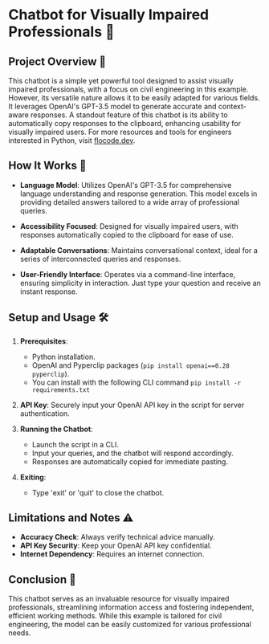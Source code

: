 # Chatbot for Visually Impaired Professionals 🚀

## Project Overview 📖

This chatbot is a simple yet powerful tool designed to assist visually impaired professionals, with a focus on civil engineering in this example. However, its versatile nature allows it to be easily adapted for various fields. It leverages OpenAI's GPT-3.5 model to generate accurate and context-aware responses. A standout feature of this chatbot is its ability to automatically copy responses to the clipboard, enhancing usability for visually impaired users. For more resources and tools for engineers interested in Python, visit [flocode.dev](https://flocode.dev).

## How It Works 🧠

- **Language Model**: Utilizes OpenAI's GPT-3.5 for comprehensive language understanding and response generation. This model excels in providing detailed answers tailored to a wide array of professional queries.

- **Accessibility Focused**: Designed for visually impaired users, with responses automatically copied to the clipboard for ease of use.

- **Adaptable Conversations**: Maintains conversational context, ideal for a series of interconnected queries and responses.

- **User-Friendly Interface**: Operates via a command-line interface, ensuring simplicity in interaction. Just type your question and receive an instant response.

## Setup and Usage 🛠️

1. **Prerequisites**:
   - Python installation.
   - OpenAI and Pyperclip packages (`pip install openai==0.28 pyperclip`).
   - You can install with the following CLI command
         `pip install -r requirements.txt`

2. **API Key**: Securely input your OpenAI API key in the script for server authentication.

3. **Running the Chatbot**:
   - Launch the script in a CLI.
   - Input your queries, and the chatbot will respond accordingly.
   - Responses are automatically copied for immediate pasting.

4. **Exiting**: 
   - Type 'exit' or 'quit' to close the chatbot.

## Limitations and Notes ⚠️

- **Accuracy Check**: Always verify technical advice manually.
- **API Key Security**: Keep your OpenAI API key confidential.
- **Internet Dependency**: Requires an internet connection.

## Conclusion 🎉

This chatbot serves as an invaluable resource for visually impaired professionals, streamlining information access and fostering independent, efficient working methods. While this example is tailored for civil engineering, the model can be easily customized for various professional needs.
